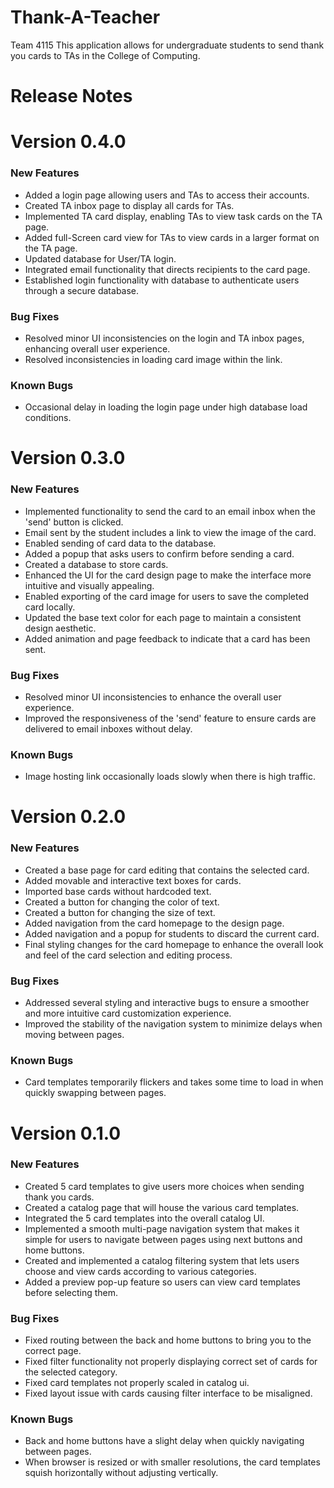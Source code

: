 # Thank-A-Teacher

Team 4115
This application allows for undergraduate students to send thank you cards to TAs in the College of Computing.

# Release Notes 
# Version 0.4.0
### New Features
- Added a login page allowing users and TAs to access their accounts.
- Created TA inbox page to display all cards for TAs.
- Implemented TA card display, enabling TAs to view task cards on the TA page.
- Added full-Screen card view for TAs to view cards in a larger format on the TA page.
- Updated database for User/TA login.
- Integrated email functionality that directs recipients to the card page.
- Established login functionality with database to authenticate users through a secure database.
### Bug Fixes
- Resolved minor UI inconsistencies on the login and TA inbox pages, enhancing overall user experience.
- Resolved inconsistencies in loading card image within the link.
### Known Bugs
- Occasional delay in loading the login page under high database load conditions.
  
# Version 0.3.0
### New Features
- Implemented functionality to send the card to an email inbox when the 'send' button is clicked.
- Email sent by the student includes a link to view the image of the card.
- Enabled sending of card data to the database.
- Added a popup that asks users to confirm before sending a card.
- Created a database to store cards.
- Enhanced the UI for the card design page to make the interface more intuitive and visually appealing.
- Enabled exporting of the card image for users to save the completed card locally.
- Updated the base text color for each page to maintain a consistent design aesthetic.
- Added animation and page feedback to indicate that a card has been sent.
### Bug Fixes
- Resolved minor UI inconsistencies to enhance the overall user experience.
- Improved the responsiveness of the 'send' feature to ensure cards are delivered to email inboxes without delay.
### Known Bugs
- Image hosting link occasionally loads slowly when there is high traffic.

# Version 0.2.0
### New Features
- Created a base page for card editing that contains the selected card.
- Added movable and interactive text boxes for cards.
- Imported base cards without hardcoded text.
- Created a button for changing the color of text.
- Created a button for changing the size of text.
- Added navigation from the card homepage to the design page.
- Added navigation and a popup for students to discard the current card.
- Final styling changes for the card homepage to enhance the overall look and feel of the card selection and editing process.
### Bug Fixes
- Addressed several styling and interactive bugs to ensure a smoother and more intuitive card customization experience.
- Improved the stability of the navigation system to minimize delays when moving between pages.
### Known Bugs
- Card templates temporarily flickers and takes some time to load in when quickly swapping between pages. 
  
# Version 0.1.0
### New Features
- Created 5 card templates to give users more choices when sending thank you cards.
- Created a catalog page that will house the various card templates.
- Integrated the 5 card templates into the overall catalog UI.
- Implemented a smooth multi-page navigation system that makes it simple for users to navigate between pages using next buttons and home buttons.
- Created and implemented a catalog filtering system that lets users choose and view cards according to various categories.
- Added a preview pop-up feature so users can view card templates before selecting them.
### Bug Fixes
- Fixed routing between the back and home buttons to bring you to the correct page.
- Fixed filter functionality not properly displaying correct set of cards for the selected category.
- Fixed card templates not properly scaled in catalog ui.
- Fixed layout issue with cards causing filter interface to be misaligned.
### Known Bugs
- Back and home buttons have a slight delay when quickly navigating between pages.
- When browser is resized or with smaller resolutions, the card templates squish horizontally without adjusting vertically.
